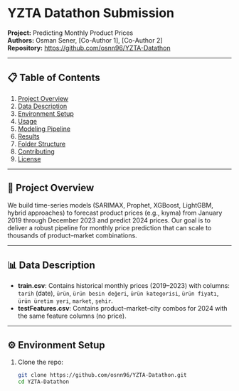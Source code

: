 # YZTA Datathon Submission

**Project:** Predicting Monthly Product Prices  
**Authors:** Osman Sener, [Co-Author 1], [Co-Author 2]  
**Repository:** https://github.com/osnn96/YZTA-Datathon

---

## 📋 Table of Contents
1. [Project Overview](#project-overview)  
2. [Data Description](#data-description)  
3. [Environment Setup](#environment-setup)  
4. [Usage](#usage)  
5. [Modeling Pipeline](#modeling-pipeline)  
6. [Results](#results)  
7. [Folder Structure](#folder-structure)  
8. [Contributing](#contributing)  
9. [License](#license)

---

## 📝 Project Overview
We build time-series models (SARIMAX, Prophet, XGBoost, LightGBM, hybrid approaches) to forecast product prices (e.g., kıyma) from January 2019 through December 2023 and predict 2024 prices. Our goal is to deliver a robust pipeline for monthly price prediction that can scale to thousands of product–market combinations.

---

## 📊 Data Description
- **train.csv**: Contains historical monthly prices (2019–2023) with columns:  
  `tarih` (date), `ürün`, `ürün besin değeri`, `ürün kategorisi`, `ürün fiyatı`, `ürün üretim yeri`, `market`, `şehir`.  
- **testFeatures.csv**: Contains product–market–city combos for 2024 with the same feature columns (no price).

---

## ⚙️ Environment Setup
1. Clone the repo:  
   ```bash
   git clone https://github.com/osnn96/YZTA-Datathon.git
   cd YZTA-Datathon

